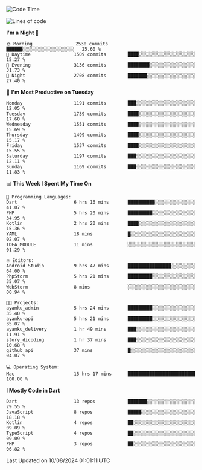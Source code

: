<!--START_SECTION:waka-->
![Code Time](http://img.shields.io/badge/Code%20Time-644%20hrs%2010%20mins-blue)

![Lines of code](https://img.shields.io/badge/From%20Hello%20World%20I%27ve%20Written-3.2%20million%20lines%20of%20code-blue)

**I'm a Night 🦉** 

```text
🌞 Morning                2530 commits        ██████░░░░░░░░░░░░░░░░░░░   25.60 % 
🌆 Daytime                1509 commits        ████░░░░░░░░░░░░░░░░░░░░░   15.27 % 
🌃 Evening                3136 commits        ████████░░░░░░░░░░░░░░░░░   31.73 % 
🌙 Night                  2708 commits        ███████░░░░░░░░░░░░░░░░░░   27.40 % 
```
📅 **I'm Most Productive on Tuesday** 

```text
Monday                   1191 commits        ███░░░░░░░░░░░░░░░░░░░░░░   12.05 % 
Tuesday                  1739 commits        ████░░░░░░░░░░░░░░░░░░░░░   17.60 % 
Wednesday                1551 commits        ████░░░░░░░░░░░░░░░░░░░░░   15.69 % 
Thursday                 1499 commits        ████░░░░░░░░░░░░░░░░░░░░░   15.17 % 
Friday                   1537 commits        ████░░░░░░░░░░░░░░░░░░░░░   15.55 % 
Saturday                 1197 commits        ███░░░░░░░░░░░░░░░░░░░░░░   12.11 % 
Sunday                   1169 commits        ███░░░░░░░░░░░░░░░░░░░░░░   11.83 % 
```


📊 **This Week I Spent My Time On** 

```text
💬 Programming Languages: 
Dart                     6 hrs 16 mins       ██████████░░░░░░░░░░░░░░░   41.07 % 
PHP                      5 hrs 20 mins       █████████░░░░░░░░░░░░░░░░   34.95 % 
Kotlin                   2 hrs 20 mins       ████░░░░░░░░░░░░░░░░░░░░░   15.36 % 
YAML                     18 mins             █░░░░░░░░░░░░░░░░░░░░░░░░   02.07 % 
IDEA_MODULE              11 mins             ░░░░░░░░░░░░░░░░░░░░░░░░░   01.29 % 

🔥 Editors: 
Android Studio           9 hrs 47 mins       ████████████████░░░░░░░░░   64.00 % 
PhpStorm                 5 hrs 21 mins       █████████░░░░░░░░░░░░░░░░   35.07 % 
WebStorm                 8 mins              ░░░░░░░░░░░░░░░░░░░░░░░░░   00.94 % 

🐱‍💻 Projects: 
ayamku_admin             5 hrs 24 mins       █████████░░░░░░░░░░░░░░░░   35.40 % 
ayamku-api               5 hrs 21 mins       █████████░░░░░░░░░░░░░░░░   35.07 % 
ayamku_delivery          1 hr 49 mins        ███░░░░░░░░░░░░░░░░░░░░░░   11.91 % 
story_dicoding           1 hr 37 mins        ███░░░░░░░░░░░░░░░░░░░░░░   10.68 % 
github_api               37 mins             █░░░░░░░░░░░░░░░░░░░░░░░░   04.07 % 

💻 Operating System: 
Mac                      15 hrs 17 mins      █████████████████████████   100.00 % 
```

**I Mostly Code in Dart** 

```text
Dart                     13 repos            ███████░░░░░░░░░░░░░░░░░░   29.55 % 
JavaScript               8 repos             █████░░░░░░░░░░░░░░░░░░░░   18.18 % 
Kotlin                   4 repos             ██░░░░░░░░░░░░░░░░░░░░░░░   09.09 % 
TypeScript               4 repos             ██░░░░░░░░░░░░░░░░░░░░░░░   09.09 % 
PHP                      3 repos             ██░░░░░░░░░░░░░░░░░░░░░░░   06.82 % 
```




 Last Updated on 10/08/2024 01:01:11 UTC
<!--END_SECTION:waka-->
